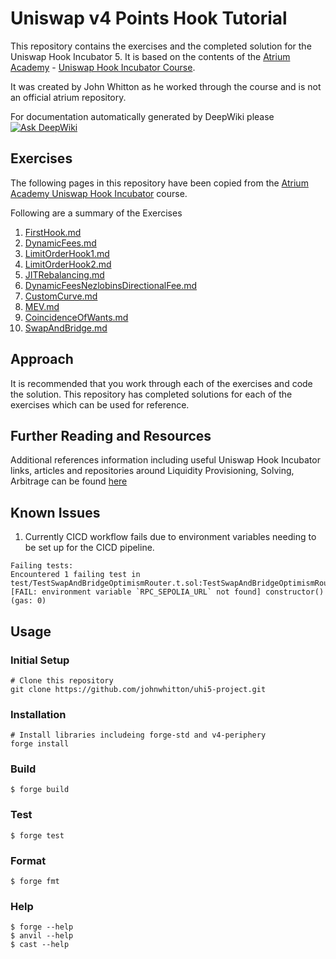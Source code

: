 # Uniswap v4 Points Hook Tutorial

This repository contains the exercises and the completed solution for the Uniswap Hook Incubator 5.
It is based on the contents of the [Atrium Academy](https://learn.atrium.academy/) - [Uniswap Hook Incubator Course](https://learn.atrium.academy/course/4b6c25df-f4c8-4b92-ab38-a930284d237e/intro).

It was created by John Whitton as he worked through the course and is not an official atrium repository.

For documentation automatically generated by DeepWiki please
[![Ask DeepWiki](https://deepwiki.com/badge.svg)](https://deepwiki.com/johnwhitton/uhi5-exercises)

## Exercises

The following pages in this repository have been copied from the [Atrium Academy Uniswap Hook Incubator](https://learn.atrium.academy/course/4b6c25df-f4c8-4b92-ab38-a930284d237e/intro) course.

Following are a summary of the Exercises

1. [FirstHook.md](./exercises/FirstHook.md)
2. [DynamicFees.md](./exercises/DynamicFees.md)
3. [LimitOrderHook1.md](./exercises/LimitOrderHook1.md)
4. [LimitOrderHook2.md](./exercises/LimitOrderHook2.md)
5. [JITRebalancing.md](./exercises/JITRebalancing.md)
6. [DynamicFeesNezlobinsDirectionalFee.md](./exercises/DynamicFeesNezlobinsDirectionalFee.md)
7. [CustomCurve.md](./exercises/CustomCurve.md)
8. [MEV.md](./exercises/MEV.md)
9. [CoincidenceOfWants.md](./exercises/CoincidenceOfWants.md)
10. [SwapAndBridge.md](./exercises/SwapAndBridge.md)

## Approach

It is recommended that you work through each of the exercises and code the solution.
This repository has completed solutions for each of the exercises which can be used for reference.

## Further Reading and Resources

Additional references information including useful Uniswap Hook Incubator links, articles and repositories around Liquidity Provisioning, Solving, Arbitrage can be found [here](./README.md)

## Known Issues

1. Currently CICD workflow fails due to environment variables needing to be set up for the CICD pipeline.

```
Failing tests:
Encountered 1 failing test in test/TestSwapAndBridgeOptimismRouter.t.sol:TestSwapAndBridgeOptimismRouter
[FAIL: environment variable `RPC_SEPOLIA_URL` not found] constructor() (gas: 0)
```

## Usage

### Initial Setup

```shell
# Clone this repository
git clone https://github.com/johnwhitton/uhi5-project.git
```

### Installation

```shell
# Install libraries includeing forge-std and v4-periphery
forge install
```

### Build

```shell
$ forge build
```

### Test

```shell
$ forge test
```

### Format

```shell
$ forge fmt
```

### Help

```shell
$ forge --help
$ anvil --help
$ cast --help
```
